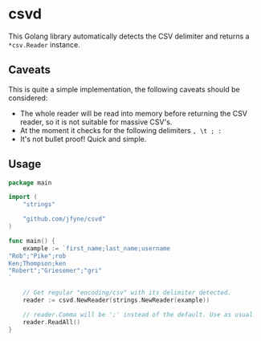 # csvd

This Golang library automatically detects the CSV delimiter and returns a `*csv.Reader` instance.

## Caveats

This is quite a simple implementation, the following caveats should be considered:

- The whole reader will be read into memory before returning the CSV reader, so it is not suitable for massive CSV's.
- At the moment it checks for the following delimiters `, \t ; :`
- It's not bullet proof! Quick and simple.

## Usage

```go
package main

import (
    "strings"

    "github.com/jfyne/csvd"
)

func main() {
    example := `first_name;last_name;username
"Rob";"Pike";rob
Ken;Thompson;ken
"Robert";"Griesemer";"gri"
`

    // Get regular "encoding/csv" with its delimiter detected.
    reader := csvd.NewReader(strings.NewReader(example))

    // reader.Comma will be ';' instead of the default. Use as usual
    reader.ReadAll()
}
```
